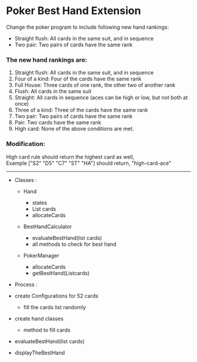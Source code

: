 # Poker Best Hand Extension
Change the poker program to include following new hand rankings: <br>

- Straight flush: All cards in the same suit, and in sequence
- Two pair: Two pairs of cards have the same rank <br>

### The new hand rankings are:

1. Straight flush: All cards in the same suit, and in sequence
2. Four of a kind: Four of the cards have the same rank
3. Full House: Three cards of one rank, the other two of another rank
4. Flush: All cards in the same suit
5. Straight: All cards in sequence (aces can be high or low, but not both at once)
6. Three of a kind: Three of the cards have the same rank
7. Two pair: Two pairs of cards have the same rank
8. Pair: Two cards have the same rank
9. High card: None of the above conditions are met. <br>


### Modification:
   High card rule should return the highest card as well,<br>
   Example ["S2" "D5" "C7" "ST" "HA"] should return, "high-card-ace"


------------------------------------------------------------------------------------------------------

- Classes :
   - Hand 
      - states 
      - List<String> cards
      - allocateCards

   - BestHandCalculator 
      - evaluateBestHand(list<string> cards)
      - all methods to check for best hand
     
   - PokerManager 
      - allocateCards
      - getBestHand(List<String>cards)
   

- Process :
- create Configurations for 52 cards
   - fill the cards list randomly 
- create hand classes
   - method to fill cards
- evaluateBestHand(list<string> cards)
- displayTheBestHand

